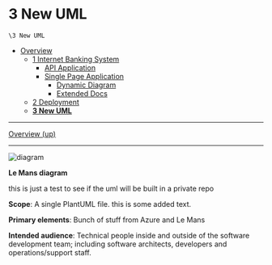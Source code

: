 # 3 New UML

`\3 New UML`

* [Overview](/docs/README.md)
  * [1 Internet Banking System](/docs/1%20Internet%20Banking%20System/README.md)
    * [API Application](/docs/1%20Internet%20Banking%20System/API%20Application/README.md)
    * [Single Page Application](/docs/1%20Internet%20Banking%20System/Single%20Page%20Application/README.md)
      * [Dynamic Diagram](/docs/1%20Internet%20Banking%20System/Single%20Page%20Application/Dynamic%20Diagram/README.md)
      * [Extended Docs](/docs/1%20Internet%20Banking%20System/Single%20Page%20Application/Extended%20Docs/README.md)
  * [2 Deployment](/docs/2%20Deployment/README.md)
  * [**3 New UML**](/docs/3%20New%20UML/README.md)

---

[Overview (up)](/docs/README.md)

---

![diagram](https://www.plantuml.com/plantuml/svg/0/bLTRRzis57utuF_0QGzH0RN6XZuCmx3EiTt4Yvsebf9WUmbewSJc8eigBqxTOVzzXvH4oTUwxaCbydpdy5o-ZyeVKb6Xz2hhTdvWUPBf5BJ8o5AfGlxQwmdw-cx1r5BFjGIHy5n1hjubVDMRiOIAbDyoA23h3Tw_3JEQg_lffBUYKe70fQS1sbEMWtXNs0WO8uLdN23zhrf0Y8lV7SaYzuAbJAhj35o44Z7WgnNFgtESidi_niWBGHNxXlcGAZgd4cGTGAwu7CvFOYB51Lr0YRZC-BnQE1_qIOE6Sr2OSA5LXNfWs6EQJMconEf72SqW0lKDVDMxAhyRFGUHWm8PWLYpv7Jq8QplYWevWuBBiwr3Xbt6kASHjw1UkNXX-Q94zOiYmp4nJRkY2bxfvhlWmzlek-mddAQN56SmSRDzf7UGQC7KfgeXR1wepjJvZVkey-IRazYQs18rMYDthWHBpm-41TpkQxTpCUd_TNSVFyLtuTFmxl6sswaM9gEFyTDiV7KTDqRzw2cw6SM3Q_-DitiSnzTeV3Mw7PhLRaSnbG5naqLIHl7SA_BC1Ga5_mSIHIP0fZINP0OP8Bl8JzrEY4F8Sp_HKl4LY80Ct9FN9_KouS-xJZoCMlVNJtCPUFZW1PvPlpWoDpujYiLhuBLsIBM5o53FSPMCyhJWB5VsvBl1cbBMla8k5Cr8Z-1MuuoSyaRUadw-q1d59EDDWPmLh53su0qpkvreW_AtUhhaEa-fsFXoWqcw0_rhYaxmv_PVVf4Oj-6ojI7Lxp3FVVhI-2Jz6rF06-Fc6h9LG8OyUG7XlQb3cPyxePybN016jF_NxK477tyCoEYpPZd_Og3xG9RY22Dn0c-CJ_XWJeDn0c-0q76rMow-F-m2HwjOViu2xyeyV9eGvw8fQ80juLd6c_F_PnxAnnFIwQzNfYXymRwGgawIF4obwUeZon-c0GcfAKn0IgCXIBR8oq8vtsqnzp-R5uJRHUFd2j0UnoRK0WKKoFfdT3QBjZpKjuwVL0-8muxe5TQ732-DcmWpxuVZW7puy87CxkKMldK7-VWbe5ZIMa6mR_NgZIDMjNFiUDTSxP-n7MFDu1KBLxqQoawH3eBHZ7s5b3oORKBpb72rH4f7zaZ4NBNOjhCZEltpOH5uzesOL_GnmGy5m3bMl3HjCl9g5uuipoY-Xiph1ENWAwcrsBAuQhhZpoxp3TO2Xv0Q6S7aPY2v5WbOclV_9iQ4AOv43RpVK8c9n1eGbZzpWhd3xrifrS7zjMc8WGQUxGsPSgG7Bvbn189LBH6jqJY8m-6tytyn-e9ToR7MfS0qIeCRFgF8Us-wcI7rNo7Bp3JC-awLIHJT6OSjX6Lh1YQqqPzHy-eAYSin94kaRsu6pSn0fEVIifJnKbxBVnTuDLXTbajMIBE22rRUtGtXtUDt6MPs7SUX7GrZuNOhLQviAX4UXrPSZM6vRsMlxOUy3Qd4T_BdOxnZYxcWE6fs6j2ojx9ufd4ZXTlsE51AYtmBuLhjzC1Dl9cwmPBc2v1xrXKjGosNU88TA-HGjR_Z2lNC6TLYQmXdAzhsPDXcgRsTc1FeOtK8wX6O7_3H465Vk4ucxN2budgF-866_bSWfT4aZ6Cbc23JIwXPCjv9fORbADhsburiEXH3Zd-OO6ym9K5Q7sPkODoeDA2-Hh73PoCJlRAfMpFcB9insxOg4tDcXfzjfqQpPe3PIbKNmTbkCHClDFwY2zBYfsmbQnZH725Abf3g31fYskhYlLZLTGOqxTdYrb7BQXtTDjW3lNGss_MJL9eh0HMa7v6Olq1JOxDrm55vVoWuW6YydWlRKfHZfoPQujyC-y1z-qQwJ5qEuNPFIkflAxpSYIZRsnCW2nJ6dOetOX0B1DDaHr6xdJyWJ_6p_ty0)

**Le Mans diagram**

this is just a test to see if the uml will be built in a private repo

**Scope**: A single PlantUML file. this is some added text.

**Primary elements**: Bunch of stuff from Azure and Le Mans

**Intended audience**: Technical people inside and outside of the software development team; including software architects, developers and operations/support staff.